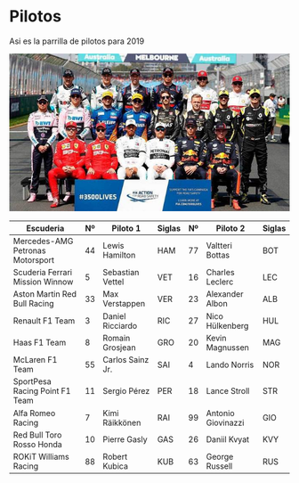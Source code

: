 # Pilotos

Asi es la parrilla de pilotos para 2019

![Pilotos](./pilotos.jpg)

Escuderia | Nº | Piloto 1 | Siglas | Nº | Piloto 2 | Siglas
----------|----|------|--------|--------|---------|-----
Mercedes-AMG Petronas Motorsport | 44 | Lewis Hamilton | HAM | 77 | Valtteri Bottas | BOT
Scuderia Ferrari Mission Winnow | 5 | Sebastian Vettel | VET | 16 | Charles Leclerc | LEC
Aston Martin Red Bull Racing | 33 | Max Verstappen | VER | 23 | Alexander Albon | ALB 
Renault F1 Team | 3 | Daniel Ricciardo | RIC | 27 | Nico Hülkenberg | HUL
Haas F1 Team | 8 | Romain Grosjean | GRO | 20 | Kevin Magnussen | MAG
McLaren F1 Team | 55 | Carlos Sainz Jr. | SAI | 4 | Lando Norris | NOR
SportPesa Racing Point F1 Team | 11 | Sergio Pérez | PER | 18 | Lance Stroll | STR
Alfa Romeo Racing | 7 | Kimi Räikkönen | RAI | 99 | Antonio Giovinazzi | GIO
Red Bull Toro Rosso Honda | 10 | Pierre Gasly | GAS | 26 | Daniil Kvyat | KVY
ROKiT Williams Racing | 88 | Robert Kubica | KUB | 63 | George Russell | RUS